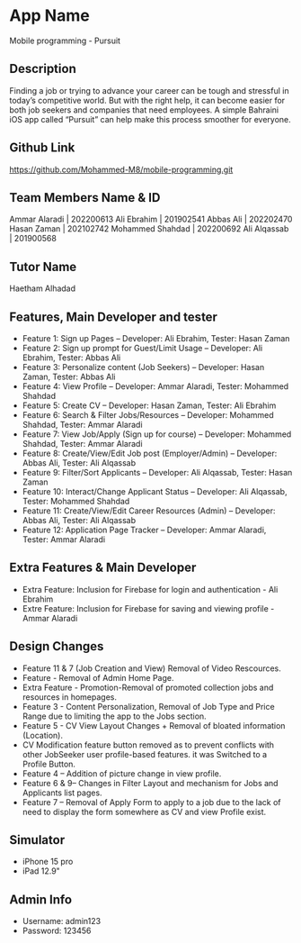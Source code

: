 # App Name

Mobile programming - Pursuit


## Description

Finding a job or trying to advance your career can be tough and stressful in today’s competitive world. But with the right help, it can become easier for both job seekers and companies that need employees. A simple Bahraini iOS app called “Pursuit” can help make this process smoother for everyone.


## Github Link
https://github.com/Mohammed-M8/mobile-programming.git


## Team Members Name & ID

Ammar Alaradi      | 202200613 
Ali Ebrahim        | 201902541 
Abbas Ali          | 202202470 
Hasan Zaman        | 202102742 
Mohammed Shahdad   | 202200692 
Ali Alqassab       | 201900568 

## Tutor Name

Haetham Alhadad


## Features, Main Developer and tester

- Feature 1: Sign up Pages – Developer: Ali Ebrahim, Tester: Hasan Zaman
- Feature 2: Sign up prompt for Guest/Limit Usage – Developer: Ali Ebrahim, Tester: Abbas Ali
- Feature 3: Personalize content (Job Seekers) – Developer: Hasan Zaman, Tester: Abbas Ali
- Feature 4: View Profile – Developer: Ammar Alaradi, Tester: Mohammed Shahdad
- Feature 5: Create CV – Developer: Hasan Zaman, Tester: Ali Ebrahim
- Feature 6: Search & Filter Jobs/Resources – Developer: Mohammed Shahdad, Tester: Ammar Alaradi
- Feature 7: View Job/Apply (Sign up for course) – Developer: Mohammed Shahdad, Tester: Ammar Alaradi
- Feature 8: Create/View/Edit Job post (Employer/Admin) – Developer: Abbas Ali, Tester: Ali Alqassab
- Feature 9: Filter/Sort Applicants – Developer: Ali Alqassab, Tester: Hasan Zaman
- Feature 10: Interact/Change Applicant Status – Developer: Ali Alqassab, Tester: Mohammed Shahdad
- Feature 11: Create/View/Edit Career Resources (Admin) – Developer: Abbas Ali, Tester: Ali Alqassab
- Feature 12: Application Page Tracker – Developer: Ammar Alaradi, Tester: Ammar Alaradi


## Extra Features & Main Developer

- Extra Feature: Inclusion for Firebase for login and authentication - Ali Ebrahim
- Extre Feature: Inclusion for Firebase for saving and viewing profile - Ammar Alaradi


## Design Changes

- Feature 11 & 7 (Job Creation and View) Removal of Video Rescources.
- Feature - Removal of Admin Home Page.
- Extra Feature - Promotion-Removal of promoted collection jobs and resources in homepages.
- Feature 3 - Content Personalization, Removal of Job Type and Price Range due to limiting the app to the Jobs section.
- Feature 5 - CV View Layout Changes + Removal of bloated information (Location).
- CV Modification feature button removed as to prevent conflicts with other JobSeeker user profile-based features. it was Switched to a Profile Button.
- Feature 4 – Addition of picture change in view profile.
- Feature 6 & 9– Changes in Filter Layout and mechanism for Jobs and Applicants list pages.
- Feature 7 – Removal of Apply Form to apply to a job due to the lack of need to display the form somewhere as CV and view Profile exist.

## Simulator

- iPhone 15 pro
- iPad 12.9"

## Admin Info

- Username: admin123
- Password: 123456


